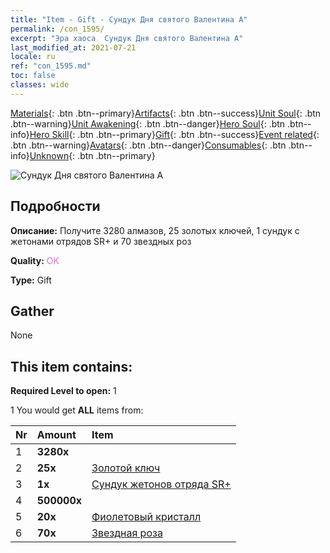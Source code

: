 ```yaml
---
title: "Item - Gift - Сундук Дня святого Валентина А"
permalink: /con_1595/
excerpt: "Эра хаоса  Сундук Дня святого Валентина А"
last_modified_at: 2021-07-21
locale: ru
ref: "con_1595.md"
toc: false
classes: wide
---
```

 [Materials](/ItemsRU/){: .btn .btn--primary}[Artifacts](/ItemsRU/Artifacts/){: .btn .btn--success}[Unit Soul](/ItemsRU/UnitSoul/){: .btn .btn--warning}[Unit Awakening](/ItemsRU/UnitAwakening/){: .btn .btn--danger}[Hero Soul](/ItemsRU/HeroSoul/){: .btn .btn--info}[Hero Skill](/ItemsRU/HeroSkill/){: .btn .btn--primary}[Gift](/ItemsRU/Gift/){: .btn .btn--success}[Event related](/ItemsRU/Events/){: .btn .btn--warning}[Avatars](/ItemsRU/Avatars/){: .btn .btn--danger}[Consumables](/ItemsRU/Consumables/){: .btn .btn--info}[Unknown](/ItemsRU/Unknown/){: .btn .btn--primary}

 ![Сундук Дня святого Валентина А](/images/t/i_907207.png)

## Подробности
 **Описание:** Получите 3280 алмазов, 25 золотых ключей, 1 сундук с жетонами отрядов SR+ и 70 звездных роз

 **Quality:** <span style="color: #DA70D6">OK</span>

 **Type:** Gift

## Gather

  None

## This item contains:

 **Required Level to open:** 1

 1 You would get **ALL** items  from:

  | Nr | Amount |     Item    |
  |:---|:-------|:------------|
  | 1 |  **3280x** | <i class="fas fa-gem"/> |  | 
  | 2 |  **25x** | [Золотой ключ](/ItemsRU/con_783/) |  | 
  | 3 |  **1x** | [Сундук жетонов отряда SR+](/ItemsRU/con_1598/) |  | 
  | 4 |  **500000x** | <i class="fas fa-coins"/> |  | 
  | 5 |  **20x** | [Фиолетовый кристалл](/ItemsRU/con_720/) |  | 
  | 6 |  **70x** | [Звездная роза](/ItemsRU/con_812/) |  | 
